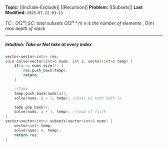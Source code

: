 **Topic:** [[Include-Exclude]] [[Recursion]]
**Problem:**  [[Subsets]]
**Last Modified:**  `2025-07-22 03:13`

 $TC: O(2^n)$
 $SC:$ *total subsets* $O(2^n * n)$  *n is the number of elements*  , $O(n)$ *max depth of stack*

---
##### **Intuition**: Take or Not take at every index
 
```cpp
vector<vector<int>> res;
void solve(vector<int>& nums, int i, vector<int>& temp) {
	if(i >= nums.size()) {
		res.push_back(temp);
		return;
	}

	//Take 
	temp.push_back(nums[i]);
	solve(nums, i + 1, temp); //baki ka kudh dekh le

	temp.pop_back();
	solve(nums, i + 1, temp); //leap of faith
}
vector<vector<int>> subsets(vector<int>& nums) {
	vector<int> temp;
	solve(nums, 0, temp);
	return res;
}
```


